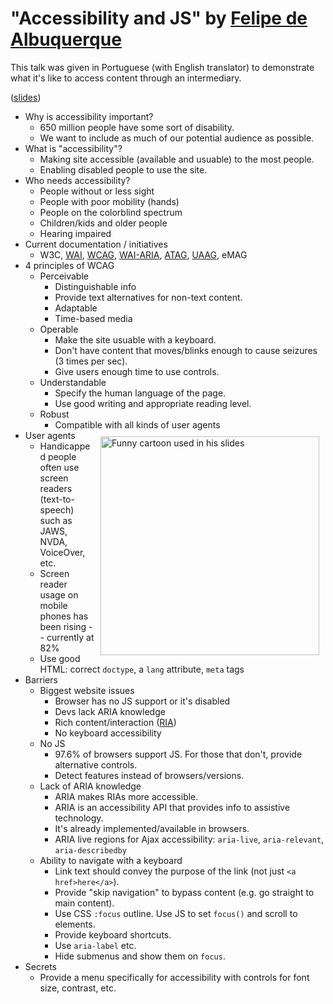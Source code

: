 # "Accessibility and JS" by [Felipe de Albuquerque](https://twitter.com/felipedeolinda)

This talk was given in Portuguese (with English translator) to demonstrate what it's like to access content through an intermediary.

([slides](http://www.slideshare.net/FelipeAlbuquerque/accessibility-and-js-sidebyside))

* Why is accessibility important?
  * 650 million people have some sort of disability.
  * We want to include as much of our potential audience as possible.
* What is "accessibility"?
  * Making site accessible (available and usuable) to the most people.
  * Enabling disabled people to use the site.
* Who needs accessibility?
  * People without or less sight
  * People with poor mobility (hands)
  * People on the colorblind spectrum
  * Children/kids and older people
  * Hearing impaired
* Current documentation / initiatives
  * W3C, [WAI](http://www.w3.org/WAI/), [WCAG](http://www.w3.org/WAI/intro/wcag), [WAI-ARIA](http://www.w3.org/WAI/intro/aria.php), [ATAG](http://www.w3.org/WAI/intro/atag.php), [UAAG](http://www.w3.org/WAI/intro/uaag.php), eMAG
* 4 principles of WCAG
  * Perceivable
    * Distinguishable info
    * Provide text alternatives for non-text content.
    * Adaptable
    * Time-based media
  * Operable
    * Make the site usuable with a keyboard.
    * Don't have content that moves/blinks enough to cause seizures (3 times per sec).
    * Give users enough time to use controls.
  * Understandable
    * Specify the human language of the page.
    * Use good writing and appropriate reading level.
  * Robust
    * Compatible with all kinds of user agents
* User agents <img src="https://i.imgur.com/7pOwI.jpg" alt="Funny cartoon used in his slides" width="350" style="float:right; margin:10px;">
  * Handicapped people often use screen readers (text-to-speech) such as JAWS, NVDA, VoiceOver, etc.
  * Screen reader usage on mobile phones has been rising -- currently at 82%
  * Use good HTML: correct `doctype`, a `lang` attribute, `meta` tags
* Barriers
  * Biggest website issues
    * Browser has no JS support or it's disabled
    * Devs lack ARIA knowledge
    * Rich content/interaction ([RIA](http://en.wikipedia.org/wiki/Rich_Internet_application))
    * No keyboard accessibility
  * No JS
    * 97.6% of browsers support JS. For those that don't, provide alternative controls.
    * Detect features instead of browsers/versions.
  * Lack of ARIA knowledge
    * ARIA makes RIAs more accessible.
    * ARIA is an accessibility API that provides info to assistive technology.
    * It's already implemented/available in browsers.
    * ARIA live regions for Ajax accessibility: `aria-live`, `aria-relevant`, `aria-describedby`
  * Ability to navigate with a keyboard
    * Link text should convey the purpose of the link (not just `<a href>here</a>`).
    * Provide "skip navigation" to bypass content (e.g. go straight to main content).
    * Use CSS `:focus` outline. Use JS to set `focus()` and scroll to elements.
    * Provide keyboard shortcuts.
    * Use `aria-label` etc.
    * Hide submenus and show them on `focus`.
* Secrets
  * Provide a menu specifically for accessibility with controls for font size, contrast, etc.
